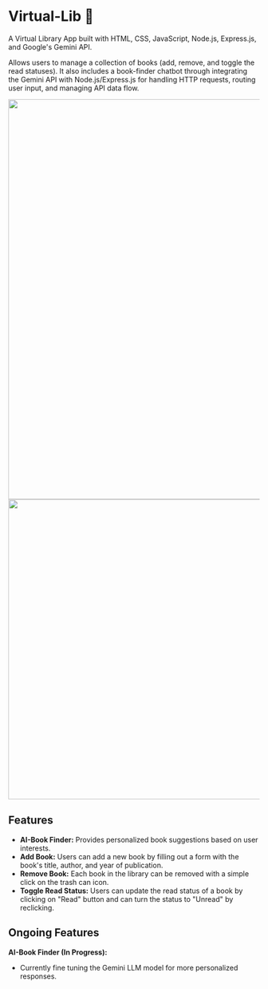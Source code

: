 # Virtual-Lib 📖
A Virtual Library App built with HTML, CSS, JavaScript, Node.js, Express.js, and Google's Gemini API. 

Allows users to manage a collection of books (add, remove, and toggle the read statuses). It also includes a book-finder chatbot through integrating the Gemini API with Node.js/Express.js for handling HTTP requests, routing user input, and managing API data flow.

<img src="https://github.com/user-attachments/assets/8b69d4d4-9443-492c-823f-67ecc2c1bb66" width="800" />

<img src="https://github.com/user-attachments/assets/56bfaecd-736a-49a1-b3e9-2f9f346268ff" width="600" />

## Features
* **AI-Book Finder:** Provides personalized book suggestions based on user interests.
* **Add Book:** Users can add a new book by filling out a form with the book's title, author, and year of publication.
* **Remove Book:** Each book in the library can be removed with a simple click on the trash can icon.
* **Toggle Read Status:** Users can update the read status of a book by clicking on "Read" button and can turn the status to "Unread" by reclicking.
## Ongoing Features
**AI-Book Finder (In Progress):**
* Currently fine tuning the Gemini LLM model for more personalized responses.






